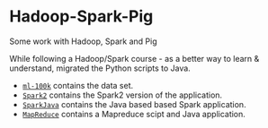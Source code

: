 # Hadoop-Spark-Pig
Some work with Hadoop, Spark and Pig

While following a Hadoop/Spark course - as a better way to learn & understand, migrated the Python scripts to Java.

- [`ml-100k`](./ml-100k) contains the data set.
- [`Spark2`](./Spark2) contains the Spark2 version of the application.
- [`SparkJava`](./SparkJava) contains the Java based based Spark application. 
- [`MapReduce`](./MapReduce) contains a Mapreduce scipt and Java application. 
